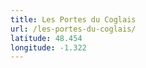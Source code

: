 ```yaml
---
title: Les Portes du Coglais
url: /les-portes-du-coglais/
latitude: 48.454
longitude: -1.322
---
```


